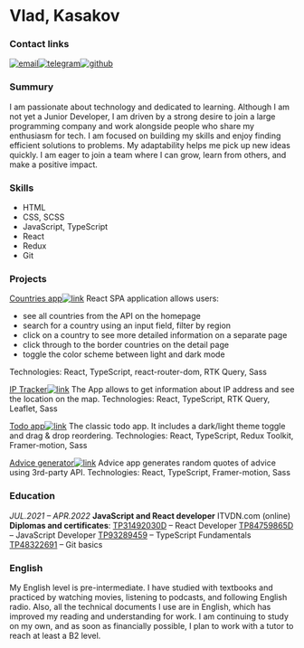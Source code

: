 # Vlad, Kasakov
### Contact links
[![email](https://img.icons8.com/?size=50&id=85467&format=png&color=000000)](mailto:wladyslaw.kasakow@gmail.com)[![telegram](https://img.icons8.com/?size=50&id=63306&format=png&color=000000)](https://t.me/vlad575902)[![github](https://img.icons8.com/?size=50&id=12599&format=png&color=000000)](https://github.com/vladKasakov)

### Summury 
I am passionate about technology and dedicated to learning. Although I am not yet a Junior Developer, I am driven by a strong desire to join a large programming company and work alongside people who share my enthusiasm for tech. I am focused on building my skills and enjoy finding efficient solutions to problems. My adaptability helps me pick up new ideas quickly. I am eager to join a team where I can grow, learn from others, and make a positive impact.
### Skills
* HTML
* CSS, SCSS
* JavaScript, TypeScript
* React
* Redux
* Git
### Projects
[<ins>Countries app</ins>![link](https://img.icons8.com/?size=20&id=45093&format=png&color=000000)](https://vladkasakov.github.io/countries-app/)
React SPA application allows users:
* see all countries from the API on the homepage
* search for a country using an input field, filter by region
* click on a country to see more detailed information on a separate page
* click through to the border countries on the detail page
* toggle the color scheme between light and dark mode

Technologies: React, TypeScript, react-router-dom, RTK Query, Sass

[<ins>IP Tracker</ins>![link](https://img.icons8.com/?size=20&id=45093&format=png&color=000000)](https://vladkasakov.github.io/ip-tracker/)
The App allows to get information about IP address and see the location
on the map.
Technologies: React, TypeScript, RTK Query, Leaflet, Sass

[<ins>Todo app</ins>![link](https://img.icons8.com/?size=20&id=45093&format=png&color=000000)](https://todo-app-mauve-six.vercel.app/)
The classic todo app. It includes a dark/light theme toggle and drag &
drop reordering.
Technologies: React, TypeScript, Redux Toolkit, Framer-motion, Sass

[<ins>Advice generator</ins>![link](https://img.icons8.com/?size=20&id=45093&format=png&color=000000)](https://vladkasakov.github.io/advice-generator/)
Advice app generates random quotes of advice using 3rd-party API.
Technologies: React, TypeScript, Framer-motion, Sass

### Education 
_JUL.2021 – APR.2022_
**JavaScript and React developer**
ITVDN.com (online)
**Diplomas and certificates**:
[TP31492030D](https://testprovider.com/ru/search-certificate/tp31492030d) – React Developer
[TP84759865D](https://testprovider.com/ru/search-certificate/tp84759865d) – JavaScript Developer
[TP93289459](https://testprovider.com/ru/search-certificate/tp93289459) – TypeScript Fundamentals
[TP48322691](https://testprovider.com/ru/search-certificate/tp48322691) – Git basics
### English 
My English level is pre-intermediate. I have studied with textbooks and practiced by watching movies, listening to podcasts, and following English radio. Also, all the technical documents I use are in English, which has improved my reading and understanding for work. I am continuing to study on my own, and as soon as financially possible, I plan to work with a tutor to reach at least a B2 level. 